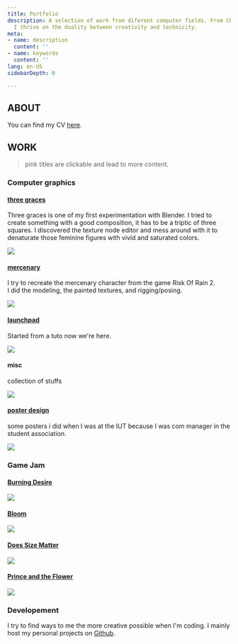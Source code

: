 ```yaml
---
title: Portfolio
description: A selection of work from diferent computer fields. From CGI to programming,
  I thrive on the duality between creativity and technicity.
meta:
- name: description
  content: ''
- name: keywords
  content: ''
lang: en-US
sidebarDepth: 0

---
```

## ABOUT

<frame-rose img="/img/ui_aboutme_scream.jpg" />

You can find my CV [here](cv/).

## WORK

> pink titles are clickable and lead to more content.

### Computer graphics

#### [three graces](cg/three-graces)

Three graces is one of my first experimentation with Blender. I tried to create something with a good composition, it has to be a triptic of three squares. I discovered the texture node editor and mess around with it to denaturate those feminine figures with vivid and saturated colors.

![](/img/cg_three_graces_full.png)

#### [mercenary](cg/mercenary)

I try to recreate the mercenary character from the game Risk Of Rain 2.  
I did the modeling, the painted textures, and rigging/posing.

![](/img/cg_merc_thumb.png)

#### [launchpad](cg/launchpad)

Started from a tuto now we're here.

![](/img/cg_launchpad_pixel.png)

#### misc

collection of stuffs

![](/img/cg_misc_atlas.png)

#### [poster design](cg/poster-design)

some posters i did when I was at the IUT because I was com manager in the student association.

![](/img/cg_poster_jpo_thumb.png)

### Game Jam

#### [Burning Desire](https://macouta.itch.io/burning-desire)

![](/img/gj_burning_desire.jpg)

#### [Bloom](https://macouta.itch.io/bloom)

![](/img/gj_thumb_bloom.png)

#### [Does Size Matter](https://macouta.itch.io/does-size-matter)

![](/img/gj_thumb_dsm.png)

#### [Prince and the Flower](https://macouta.itch.io/the-prince-and-the-flower)

![](/img/gj_thumb_pnf.png)

### Developement

I try to find ways to me the more creative possible when I'm coding. I mainly host my personal projects on [Github](https://github.com/Macouta).